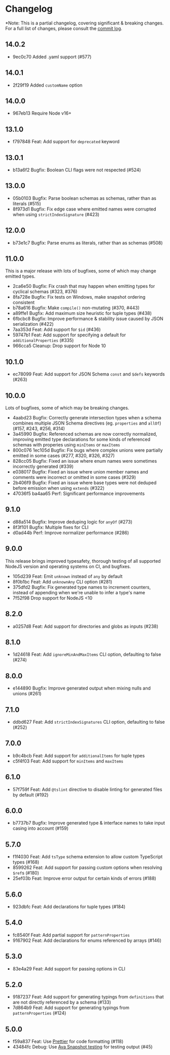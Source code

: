 # Changelog

*Note: This is a partial changelog, covering significant & breaking changes. For a full list of changes, please consult the [commit log](https://github.com/bcherny/json-schema-to-typescript/commits).

## 14.0.2

- 9ec0c70 Added .yaml support (#577)

## 14.0.1

- 2f29f19 Added `customName` option

## 14.0.0

- 967eb13 Require Node v16+

## 13.1.0

- f797848 Feat: Add support for `deprecated` keyword

## 13.0.1

- b13a6f2 Bugfix: Boolean CLI flags were not respected (#524)

## 13.0.0

- 05b0103 Bugfix: Parse boolean schemas as schemas, rather than as literals (#515)
- 8f973d1 Bugfix: Fix edge case where emitted names were corrupted when using `strictIndexSignature` (#423)

## 12.0.0

- b73e1c7 Bugfix: Parse enums as literals, rather than as schemas (#508)

## 11.0.0

This is a major release with lots of bugfixes, some of which may change emitted types.

- 2ca6e50 Bugfix: Fix crash that may happen when emitting types for cyclical schemas (#323, #376)
- 8fa728e Bugfix: Fix tests on Windows, make snapshot ordering consistent
- b78a616 Bugfix: Make `compile()` non-mutating (#370, #443)
- a89ffe1 Bugfix: Add maximum size heuristic for tuple types (#438)
- 6fbcbc8 Bugfix: Improve performance & stability issue caused by JSON serialization (#422)
- 7aa353d Feat: Add support for `$id` (#436)
- 59747b1 Feat: Add support for specifying a default for `additionalProperties` (#335)
- 966cca5 Cleanup: Drop support for Node 10


## 10.1.0

- ec78099 Feat: Add support for JSON Schema `const` and `$defs` keywords (#263)

## 10.0.0

Lots of bugfixes, some of which may be breaking changes.

- 4aabd23 Bugfix: Correctly generate intersection types when a schema combines multiple JSON Schema directives (eg. `properties` and `allOf`) (#157, #243, #256, #314)
- 3a45990 Bugfix: Referenced schemas are now correctly normalized, improving emitted type declarations for some kinds of referenced schemas with properies using `minItems` or `maxItems`
- 800c076 1ec105d Bugfix: Fix bugs where complex unions were partially emitted in some cases (#277, #320, #326, #327)
- 828cc05 Bugfix: Fixed an issue where enum names were sometimes incorrectly generated (#339)
- e038017 Bugfix: Fixed an issue where union member names and comments were incorrect or omitted in some cases (#329)
- 2b406f9 Bugfix: Fixed an issue where base types were not deduped before emission when using `extends` (#322)
- 47036f5 ba4aa65 Perf: Significant performance improvements

## 9.1.0

- d88a514 Bugfix: Improve deduping logic for `anyOf` (#273)
- 8f3f101 Bugfix: Multiple fixes for CLI
- d0ad44b Perf: Improve normalizer performance (#286)

## 9.0.0

This release brings improved typesafety, thorough testing of all supported NodeJS version and operating systems on CI, and bugfixes.

- 105d239 Feat: Emit `unknown` instead of `any` by default
- 8f0b1bc Feat: Add `unknownAny` CLI option (#281)
- 375dfd2 Bugfix: Fix generated type names to increment counters, instead of appending when we're unable to infer a type's name
- 7f52f98 Drop support for NodeJS <10

## 8.2.0

- a0257d8 Feat: Add support for directories and globs as inputs (#238)

## 8.1.0

- 1d24618 Feat: Add `ignoreMinAndMaxItems` CLI option, defaulting to false (#274)

## 8.0.0

- e144890 Bugfix: Improve generated output when mixing nulls and unions (#261)

## 7.1.0

- ddbd627 Feat: Add `strictIndexSignatures` CLI option, defaulting to false (#252)

## 7.0.0

- b9c4bcb Feat: Add support for `additionalItems` for tuple types
- c5f4f03 Feat: Add support for `minItems` and `maxItems`

## 6.1.0

- 57f759f Feat: Add `@tslint` directive to disable linting for generated files by default (#192)

## 6.0.0

- b7737b7 Bugfix: Improve generated type & interface names to take input casing into account (#159)

## 5.7.0

- f1f4030 Feat: Add `tsType` schema extension to allow custom TypeScript types (#168)
- 8599262 Feat: Add support for passing custom options when resolving `$ref`s (#180)
- 25ef03b Feat: Improve error output for certain kinds of errors (#188)

## 5.6.0

- 923dbfc Feat: Add declarations for tuple types (#184)

## 5.4.0

- fc8540f Feat: Add partial support for `patternProperties`
- 9167902 Feat: Add declarations for enums referenced by arrays (#146)

## 5.3.0

- 83e4a29 Feat: Add support for passing options in CLI

## 5.2.0

- 9187237 Feat: Add support for generating typings from `definitions` that are not directly referenced by a schema (#133)
- 7d864b9 Feat: Add support for generating typings from `patternProperties` (#124)

## 5.0.0

- f59a837 Feat: Use [Prettier](prettier.io) for code formatting (#118)
- 43484fc Debug: Use [Ava Snapshot testing](https://github.com/avajs/ava#snapshot-testing) for testing output (#45)
